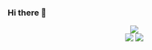 ### Hi there 👋
<div align=center>
<a href="https://hits.seeyoufarm.com"><img src="https://hits.seeyoufarm.com/api/count/incr/badge.svg?url=https%3A%2F%2Fgithub.com%2Fqndrl1004&count_bg=%233DC87E&title_bg=%23555555&icon=datadog.svg&icon_color=%23E7E7E7&title=hits&edge_flat=false"/></a>
</div>

<div align=center>
  <img src="https://img.shields.io/badge/Python-3776AB?style=for-the-badge&logo=Python&logoColor=white">
  <img src="https://img.shields.io/badge/JavaScript-#F7DF1E?style=for-the-badge&logo=javascript&logoColor=white">
</div>
